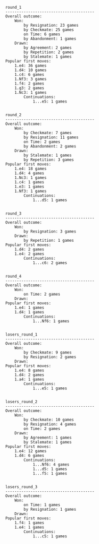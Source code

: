 

    round_1
    ---------------------------------------
    Overall outcome:
        Won:
            by Resignation: 23 games
            by Checkmate: 25 games
            on Time: 6 games
            by Abandonment: 1 games
        Drawn:
            by Agreement: 2 games
            by Repetition: 2 games
            by Stalemate: 1 games
    Popular first moves:
        1.e4: 36 games
        1.d4: 10 games
        1.c4: 6 games
        1.Nf3: 3 games
        1.f4: 2 games
        1.g3: 2 games
        1.Nc3: 1 games
            Continuations:
                1...e5: 1 games


    round_2
    ---------------------------------------
    Overall outcome:
        Won:
            by Checkmate: 7 games
            by Resignation: 11 games
            on Time: 2 games
            by Abandonment: 2 games
        Drawn:
            by Stalemate: 1 games
            by Repetition: 3 games
    Popular first moves:
        1.e4: 18 games
        1.d4: 4 games
        1.Nc3: 1 games
        1.c4: 1 games
        1.e3: 1 games
        1.Nf3: 1 games
            Continuations:
                1...d5: 1 games


    round_3
    ---------------------------------------
    Overall outcome:
        Won:
            by Resignation: 3 games
        Drawn:
            by Repetition: 1 games
    Popular first moves:
        1.d4: 2 games
        1.e4: 2 games
            Continuations:
                1...c6: 2 games


    round_4
    ---------------------------------------
    Overall outcome:
        Won:
            on Time: 2 games
        Drawn:
    Popular first moves:
        1.e4: 1 games
        1.d4: 1 games
            Continuations:
                1...Nf6: 1 games


    losers_round_1
    ---------------------------------------
    Overall outcome:
        Won:
            by Checkmate: 9 games
            by Resignation: 2 games
        Drawn:
    Popular first moves:
        1.e4: 8 games
        1.d4: 2 games
        1.a4: 1 games
            Continuations:
                1...e5: 1 games


    losers_round_2
    ---------------------------------------
    Overall outcome:
        Won:
            by Checkmate: 10 games
            by Resignation: 4 games
            on Time: 2 games
        Drawn:
            by Agreement: 1 games
            by Stalemate: 1 games
    Popular first moves:
        1.e4: 12 games
        1.d4: 6 games
            Continuations:
                1...Nf6: 4 games
                1...d5: 1 games
                1...f5: 1 games


    losers_round_3
    ---------------------------------------
    Overall outcome:
        Won:
            on Time: 1 games
            by Resignation: 1 games
        Drawn:
    Popular first moves:
        1.f4: 1 games
        1.e4: 1 games
            Continuations:
                1...c5: 1 games
